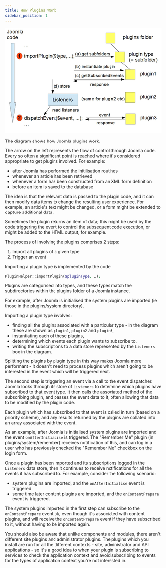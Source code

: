 ```yaml
---
title: How Plugins Work
sidebar_position: 1
---
```

![Plugins Overview](_assets/plugin-overview.jpg "Plugins Overview")

The diagram shows how Joomla plugins work.

The arrow on the left represents the flow of control through Joomla code. Every so often a significant point is reached where it's considered appropriate to get plugins involved. For example:
- after Joomla has performed the initilisation routines
- whenever an article has been retrieved
- whenever a form has been constructed from an XML form definition
- before an item is saved to the database

The idea is that the relevant data is passed to the plugin code, and it can then modify data items to change the resulting user experience. For example, an article's text might be changed, or a form might be extended to capture additional data. 

Sometimes the plugin returns an item of data; this might be used by the code triggering the event to control the subsequent code execution, or might be added to the HTML output, for example. 

The process of involving the plugins comprises 2 steps:
1. Import all plugins of a given type
2. Trigger an event

Importing a plugin type is implemented by the code:
```php
PluginHelper::importPlugin($pluginType, …);
```
Plugins are categorised into types, and these types match the subdirectories within the plugins folder of a Joomla instance.

For example, after Joomla is initialised the system plugins are imported (ie those in the plugins/system directory).

Importing a plugin type involves:
- finding all the plugins associated with a particular type - in the diagram these are shown as `plugin1`, `plugin2` and `plugin3`, 
- instantiating each of these plugins,
- determining which events each plugin wants to subscribe to. 
- writing the subscriptions to a data store represented by the `Listeners` box in the diagram.

Splitting the plugins by plugin type in this way makes Joomla more performant - it doesn't need to process plugins which aren't going to be interested in the event which will be triggered next.

The second step is triggering an event via a call to the event dispatcher. Joomla looks through its store of `Listeners` to determine which plugins have subscribed to that event type. It then calls the associated method of the subscribing plugin, and passes the event data to it, often allowing that data to be modified by the plugin code. 

Each plugin which has subscribed to that event is called in turn (based on a priority scheme), and any results returned by the plugins are collated into an array associated with the event. 

As an example, after Joomla is initialised system plugins are imported and the event `onAfterInitialise` is triggered. The "Remember Me" plugin (in plugins/system/remember) receives notification of this, and can log in a user who has previously checked the "Remember Me" checkbox on the login form. 

Once a plugin has been imported and its subscriptions logged in the `Listeners` data store, then it continues to receive notifications for all the events it has subscribed to. For example, consider the following scenario:
- system plugins are imported, and the `onAfterInitialise` event is triggered
- some time later content plugins are imported, and the `onContentPrepare` event is triggered.

The system plugins imported in the first step can subscribe to the `onContentPrepare` event ok, even though it's associated with content plugins, and will receive the `onContentPrepare` event if they have subscribed to it, without having to be imported again.

You should also be aware that unlike components and modules, there aren't different site plugins and administrator plugins. The plugins which you install are run for all the different contexts - site, administrator and API applications - so it's a good idea to when your plugin is subscribing to services to check the application context and avoid subscribing to events for the types of application context you're not interested in.